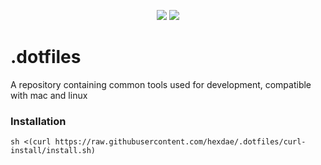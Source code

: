 <p align="center">

<img src="https://github.com/hexdae/.dotfiles/actions/workflows/linux.yml/badge.svg" href="https://github.com/hexdae/.dotfiles/actions/workflows/linux.yml">
<img src="https://github.com/hexdae/.dotfiles/actions/workflows/mac.yml/badge.svg" href="https://github.com/hexdae/.dotfiles/actions/workflows/mac.yml">

</p>

# .dotfiles

A repository containing common tools used for development, compatible with mac and linux

### Installation

`sh <(curl https://raw.githubusercontent.com/hexdae/.dotfiles/curl-install/install.sh)`

